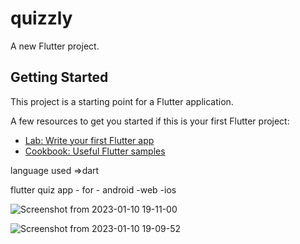 # quizzly

A new Flutter project.

## Getting Started

This project is a starting point for a Flutter application.

A few resources to get you started if this is your first Flutter project:

- [Lab: Write your first Flutter app](https://docs.flutter.dev/get-started/codelab)
- [Cookbook: Useful Flutter samples](https://docs.flutter.dev/cookbook)

language used =>dart

flutter quiz app - for - android 
                        -web
                        -ios
                        
                       
![Screenshot from 2023-01-10 19-11-00](https://user-images.githubusercontent.com/49263947/211630677-decc8d05-67fe-4895-94a0-47a6cdfd4e29.png)


![Screenshot from 2023-01-10 19-09-52](https://user-images.githubusercontent.com/49263947/211630859-daa2d816-0879-4970-b326-956402797bb7.png)
